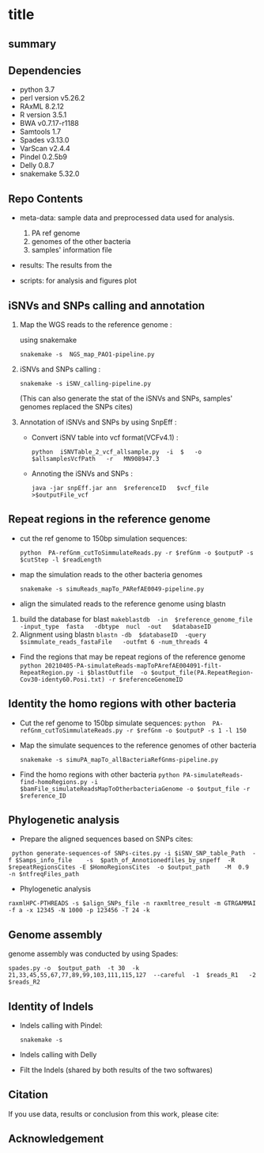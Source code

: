 # title



## summary





## Dependencies

- python 3.7
- perl version v5.26.2
- RAxML 8.2.12
- R version 3.5.1
- BWA  v0.7.17-r1188
- Samtools 1.7
- Spades v3.13.0
- VarScan v2.4.4
- Pindel 0.2.5b9
- Delly 0.8.7
- snakemake 5.32.0

## Repo Contents

- meta-data: sample data and preprocessed data used for analysis.

  1. PA ref genome
  2. genomes of the other bacteria 
  3. samples' information file

- results:  The results from the 

- scripts: for analysis and figures plot

## iSNVs and SNPs calling and annotation

1. Map the WGS reads to the reference genome :

   using snakemake 

   `snakemake -s  NGS_map_PAO1-pipeline.py`

2. iSNVs and SNPs calling :

   `snakemake -s iSNV_calling-pipeline.py `
   
   (This can also generate the stat of the iSNVs and SNPs, samples' genomes replaced the SNPs cites)
   
3. Annotation of iSNVs and SNPs  by using SnpEff :

   - Convert iSNV table into vcf format(VCFv4.1) : 
     
     `python  iSNVTable_2_vcf_allsample.py  -i  $   -o $allsamplesVcfPath   -r   MN908947.3`
     
   - Annoting the iSNVs and SNPs :
     
      `java -jar snpEff.jar ann  $referenceID   $vcf_file    >$outputFile_vcf`

## Repeat regions in the reference genome

- cut the ref genome to 150bp simulation sequences:

  `python  PA-refGnm_cutToSimmulateReads.py -r $refGnm -o $outputP -s $cutStep -l $readLength `

- map the  simulation reads to the other bacteria genomes

  `snakemake -s simuReads_mapTo_PARefAE0049-pipeline.py`

- align the simulated reads to the reference genome using blastn
1. build the database for blast
`makeblastdb  -in  $reference_genome_file   -input_type  fasta   -dbtype  nucl  -out   $databaseID`
2. Alignment using blastn
`blastn -db  $databaseID  -query  $simmulate_reads_fastaFile   -outfmt 6 -num_threads 4`
- Find the regions that may be repeat regions of the reference genome
  `python 20210405-PA-simulateReads-mapToPArefAE004091-filt-RepeatRegion.py -i $blastOutfile  -o $output_file(PA.RepeatRegion-Cov30-identy60.Posi.txt) -r $referenceGenomeID `

## Identity the homo regions with other bacteria
- Cut the ref genome to 150bp simulate sequences:
  `python  PA-refGnm_cutToSimmulateReads.py -r $refGnm -o $outputP -s 1 -l 150 `
  
- Map the simulate sequences to the reference genomes of other bacteria

  `snakemake -s simuPA_mapTo_allBacteriaRefGnms-pipeline.py`

- Find the homo regions with other bacteria
`python PA-simulateReads-find-homoRegions.py -i $bamFile_simulateReadsMapToOtherbacteriaGenome -o $output_file -r $reference_ID`


## Phylogenetic analysis

- Prepare the  aligned sequences based on SNPs cites:

` python generate-sequences-of SNPs-cites.py -i $iSNV_SNP_table_Path  -f $Samps_info_file    -s  $path_of_Annotionedfiles_by_snpeff  -R $repeatRegionsCites -E $HomoRegionsCites  -o $output_path    -M  0.9  -n $ntfreqFiles_path`

- Phylogenetic analysis

`raxmlHPC-PTHREADS -s $align_SNPs_file -n raxmltree_result -m GTRGAMMAI -f a -x 12345 -N 1000 -p 123456 -T 24 -k`

## Genome assembly

genome assembly was conducted by using Spades:

`spades.py -o  $output_path  -t 30  -k 21,33,45,55,67,77,89,99,103,111,115,127  --careful  -1  $reads_R1   -2   $reads_R2`



## Identity of Indels 

- Indels calling with Pindel:

  `snakemake -s `

- Indels calling with Delly

- Filt the Indels (shared by both results of the two softwares)



## Citation

If you use data, results or conclusion from this work, please cite:



## Acknowledgement



